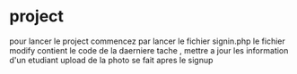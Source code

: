 # project
pour lancer le project commencez par lancer le fichier signin.php
le fichier modify contient le code de la daerniere tache , mettre a jour les information d'un etudiant
upload de la photo se fait apres le signup

